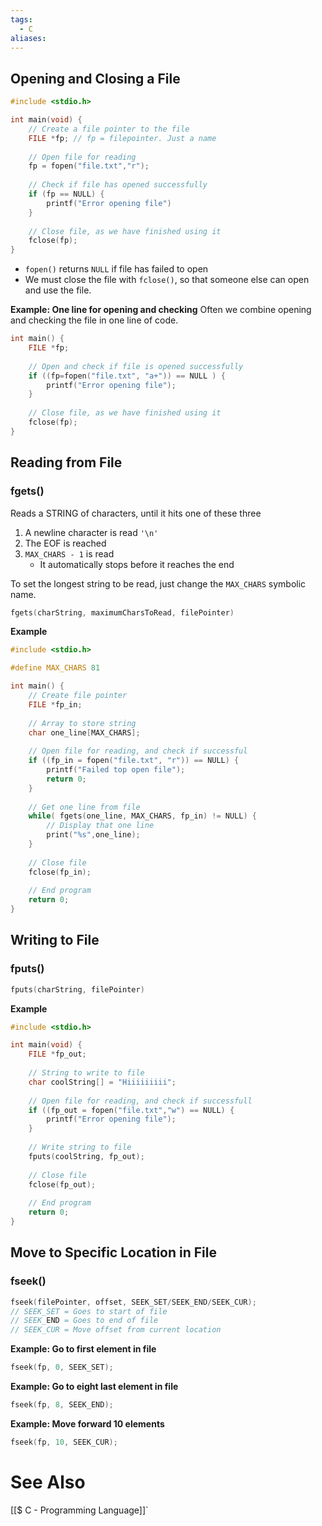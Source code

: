 ```yaml
---
tags:
  - C
aliases:
---
```

## Opening and Closing a File
```c showlinenumbers {4-5, 7-8, 15-16, 10-13}
#include <stdio.h>

int main(void) {
	// Create a file pointer to the file
	FILE *fp; // fp = filepointer. Just a name
	
	// Open file for reading
	fp = fopen("file.txt","r");
	
	// Check if file has opened successfully
	if (fp == NULL) {
		printf("Error opening file")
	}
	
	// Close file, as we have finished using it
	fclose(fp); 
}
```
- `fopen()` returns `NULL` if file has failed to open
- We must close the file with `fclose()`, so that someone else can open and use the file.

**Example: One line for opening and checking**
Often we combine opening and checking the file in one line of code.
```c showlinenumbers
int main() {
	FILE *fp;
	
	// Open and check if file is opened successfully
	if ((fp=fopen("file.txt", "a+")) == NULL ) {
		printf("Error opening file");
	}
	
	// Close file, as we have finished using it
	fclose(fp);
}
```


## Reading from File

### fgets()
Reads a STRING of characters, until it hits one of these three
1. A newline character is read `'\n'`
2. The EOF is reached
3. `MAX_CHARS - 1` is read
	- It automatically stops before it reaches the end

To set the longest string to be read, just change the `MAX_CHARS` symbolic name.
```c showlinenumbers
fgets(charString, maximumCharsToRead, filePointer)
```

**Example**
```c showlinenumbers
#include <stdio.h>

#define MAX_CHARS 81

int main() {
	// Create file pointer
	FILE *fp_in;
	
	// Array to store string
	char one_line[MAX_CHARS];
	
	// Open file for reading, and check if successful
	if ((fp_in = fopen("file.txt", "r")) == NULL) {
		printf("Failed top open file");
		return 0;
	}
	
	// Get one line from file
	while( fgets(one_line, MAX_CHARS, fp_in) != NULL) {
		// Display that one line
		print("%s",one_line);
	}
	
	// Close file
	fclose(fp_in);
	
	// End program
	return 0;
}
```

## Writing to File
### fputs()

```c showlinenumbers
fputs(charString, filePointer)
```


**Example**
```c showlinenumbers
#include <stdio.h>

int main(void) {
	FILE *fp_out;
		
	// String to write to file
	char coolString[] = "Hiiiiiiiii";
	
	// Open file for reading, and check if successfull
	if ((fp_out = fopen("file.txt","w") == NULL) {
		printf("Error opening file");
	}
	
	// Write string to file
	fputs(coolString, fp_out);
	
	// Close file
	fclose(fp_out);
	
	// End program
	return 0;
}
```

## Move to Specific Location in File
### fseek()
```c showlinenumbers
fseek(filePointer, offset, SEEK_SET/SEEK_END/SEEK_CUR);
// SEEK_SET = Goes to start of file
// SEEK_END = Goes to end of file
// SEEK_CUR = Move offset from current location
```


**Example: Go to first element in file**
```c showlinenumbers
fseek(fp, 0, SEEK_SET);
```

**Example: Go to eight last element in file**
```c showlinenumbers
fseek(fp, 8, SEEK_END);
```

**Example: Move forward 10 elements**
```c showlinenumbesr
fseek(fp, 10, SEEK_CUR);
```

# See Also
[[$ C - Programming Language]]`